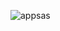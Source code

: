 ![appsas](https://user-images.githubusercontent.com/90749713/182557981-fb9c92ad-a1e0-49ba-b535-c3f1172da839.png)
